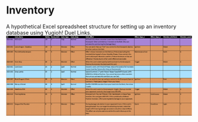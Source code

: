 # Inventory
A hypothetical Excel spreadsheet structure for setting up an inventory database using Yugioh! Duel Links.</br>
![Inventory](images/Card_Inventory.png) </br></br>
